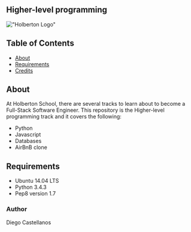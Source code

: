 ## Higher-level programming

!["Holberton Logo"](https://www.holbertonschool.com/holberton-logo-twitter-card.png)


## Table of Contents

* [About](#about)
* [Requirements](#requirements)
* [Credits](#credits)

## About
At Holberton School, there are several tracks to learn about to become a Full-Stack Software Engineer. This repository is the Higher-level programming track and it covers the following:

- Python
- Javascript
- Databases
- AirBnB clone

## Requirements
* Ubuntu 14.04 LTS
* Python 3.4.3
* Pep8 version 1.7

### Author
Diego Castellanos
